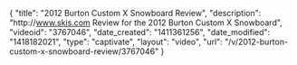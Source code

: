 {
    "title": "2012 Burton Custom X Snowboard Review",
    "description": "http:\/\/www.skis.com Review for the 2012 Burton Custom X Snowboard",
    "videoid": "3767046",
    "date_created": "1411361256",
    "date_modified": "1418182021",
    "type": "captivate",
    "layout": "video",
    "url": "\/v\/2012-burton-custom-x-snowboard-review\/3767046"
}